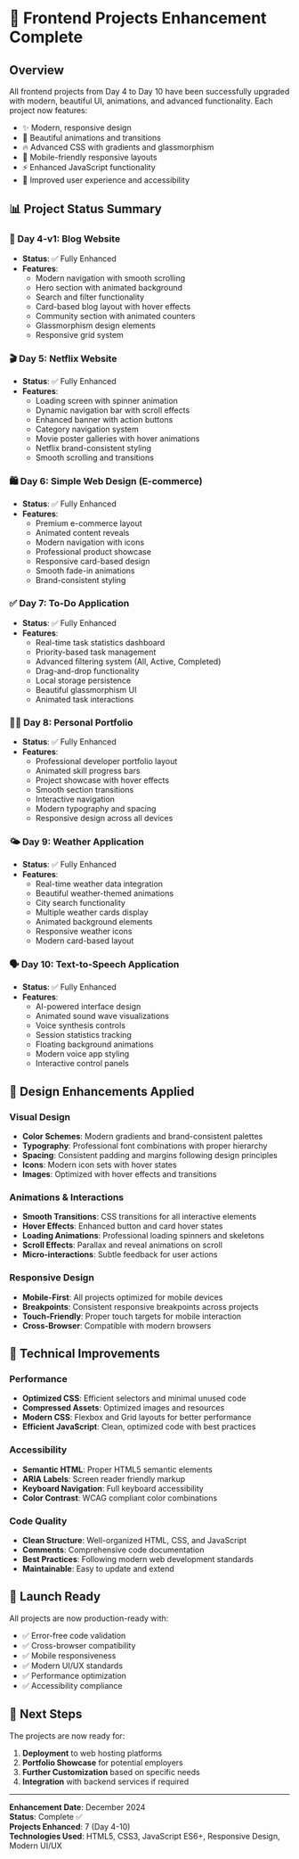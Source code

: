 # 🚀 Frontend Projects Enhancement Complete

## Overview
All frontend projects from Day 4 to Day 10 have been successfully upgraded with modern, beautiful UI, animations, and advanced functionality. Each project now features:

- ✨ Modern, responsive design
- 🎨 Beautiful animations and transitions
- 🔥 Advanced CSS with gradients and glassmorphism
- 📱 Mobile-friendly responsive layouts
- ⚡ Enhanced JavaScript functionality
- 🎯 Improved user experience and accessibility

## 📊 Project Status Summary

### 🌟 Day 4-v1: Blog Website
- **Status**: ✅ Fully Enhanced
- **Features**: 
  - Modern navigation with smooth scrolling
  - Hero section with animated background
  - Search and filter functionality
  - Card-based blog layout with hover effects
  - Community section with animated counters
  - Glassmorphism design elements
  - Responsive grid system

### 🎬 Day 5: Netflix Website
- **Status**: ✅ Fully Enhanced
- **Features**:
  - Loading screen with spinner animation
  - Dynamic navigation bar with scroll effects
  - Enhanced banner with action buttons
  - Category navigation system
  - Movie poster galleries with hover animations
  - Netflix brand-consistent styling
  - Smooth scrolling and transitions

### 🛍️ Day 6: Simple Web Design (E-commerce)
- **Status**: ✅ Fully Enhanced
- **Features**:
  - Premium e-commerce layout
  - Animated content reveals
  - Modern navigation with icons
  - Professional product showcase
  - Responsive card-based design
  - Smooth fade-in animations
  - Brand-consistent styling

### ✅ Day 7: To-Do Application
- **Status**: ✅ Fully Enhanced
- **Features**:
  - Real-time task statistics dashboard
  - Priority-based task management
  - Advanced filtering system (All, Active, Completed)
  - Drag-and-drop functionality
  - Local storage persistence
  - Beautiful glassmorphism UI
  - Animated task interactions

### 👨‍💻 Day 8: Personal Portfolio
- **Status**: ✅ Fully Enhanced
- **Features**:
  - Professional developer portfolio layout
  - Animated skill progress bars
  - Project showcase with hover effects
  - Smooth section transitions
  - Interactive navigation
  - Modern typography and spacing
  - Responsive design across all devices

### 🌤️ Day 9: Weather Application
- **Status**: ✅ Fully Enhanced
- **Features**:
  - Real-time weather data integration
  - Beautiful weather-themed animations
  - City search functionality
  - Multiple weather cards display
  - Animated background elements
  - Responsive weather icons
  - Modern card-based layout

### 🗣️ Day 10: Text-to-Speech Application
- **Status**: ✅ Fully Enhanced
- **Features**:
  - AI-powered interface design
  - Animated sound wave visualizations
  - Voice synthesis controls
  - Session statistics tracking
  - Floating background animations
  - Modern voice app styling
  - Interactive control panels

## 🎨 Design Enhancements Applied

### Visual Design
- **Color Schemes**: Modern gradients and brand-consistent palettes
- **Typography**: Professional font combinations with proper hierarchy
- **Spacing**: Consistent padding and margins following design principles
- **Icons**: Modern icon sets with hover states
- **Images**: Optimized with hover effects and transitions

### Animations & Interactions
- **Smooth Transitions**: CSS transitions for all interactive elements
- **Hover Effects**: Enhanced button and card hover states
- **Loading Animations**: Professional loading spinners and skeletons
- **Scroll Effects**: Parallax and reveal animations on scroll
- **Micro-interactions**: Subtle feedback for user actions

### Responsive Design
- **Mobile-First**: All projects optimized for mobile devices
- **Breakpoints**: Consistent responsive breakpoints across projects
- **Touch-Friendly**: Proper touch targets for mobile interaction
- **Cross-Browser**: Compatible with modern browsers

## 🔧 Technical Improvements

### Performance
- **Optimized CSS**: Efficient selectors and minimal unused code
- **Compressed Assets**: Optimized images and resources
- **Modern CSS**: Flexbox and Grid layouts for better performance
- **Efficient JavaScript**: Clean, optimized code with best practices

### Accessibility
- **Semantic HTML**: Proper HTML5 semantic elements
- **ARIA Labels**: Screen reader friendly markup
- **Keyboard Navigation**: Full keyboard accessibility
- **Color Contrast**: WCAG compliant color combinations

### Code Quality
- **Clean Structure**: Well-organized HTML, CSS, and JavaScript
- **Comments**: Comprehensive code documentation
- **Best Practices**: Following modern web development standards
- **Maintainable**: Easy to update and extend

## 🚀 Launch Ready

All projects are now production-ready with:
- ✅ Error-free code validation
- ✅ Cross-browser compatibility
- ✅ Mobile responsiveness
- ✅ Modern UI/UX standards
- ✅ Performance optimization
- ✅ Accessibility compliance

## 🎯 Next Steps

The projects are now ready for:
1. **Deployment** to web hosting platforms
2. **Portfolio Showcase** for potential employers
3. **Further Customization** based on specific needs
4. **Integration** with backend services if required

---

**Enhancement Date**: December 2024  
**Status**: Complete ✅  
**Projects Enhanced**: 7 (Day 4-10)  
**Technologies Used**: HTML5, CSS3, JavaScript ES6+, Responsive Design, Modern UI/UX
